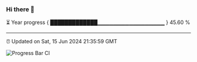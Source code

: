 ### Hi there 👋

⏳ Year progress { █████████████▁▁▁▁▁▁▁▁▁▁▁▁▁▁▁▁▁ } 45.60 %

---

⏰ Updated on Sat, 15 Jun 2024 21:35:59 GMT

![Progress Bar CI](https://github.com/IshwaranRudhara/GIT-ACTION/workflows/Progress%20Bar%20CI/badge.svg)
